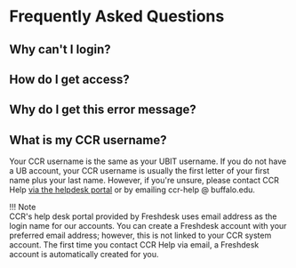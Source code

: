 # Frequently Asked Questions

## Why can't I login?

## How do I get access?

## Why do I get this error message?

## What is my CCR username?

Your CCR username is the same as your UBIT username.  If you do not have a UB account, your CCR username is usually the first letter of your first name plus your last name.  However, if you're unsure, please contact CCR Help [via the helpdesk portal](https://ubccr.freshdesk.com) or by emailing ccr-help @ buffalo.edu.

!!! Note  
    CCR's help desk portal provided by Freshdesk uses email address as the login name for our accounts.  You can create a Freshdesk account with your preferred email address; however, this is not linked to your CCR system account.  The first time you contact CCR Help via email, a Freshdesk account is automatically created for you.    

